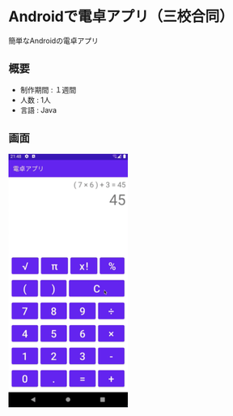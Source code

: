 # Androidで電卓アプリ（三校合同）
簡単なAndroidの電卓アプリ

## 概要
- 制作期間 : １週間
- 人数 : 1人
- 言語 : Java

## 画面
<img src="./doc/photo.png" alt="画面の写真" height="500px">
